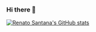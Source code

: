 ### Hi there 👋

[![Renato Santana's GitHub stats](https://github-readme-stats.vercel.app/api?username=renatoaps)](https://github.com/renatoaps/github-readme-stats)

<!--
**renatoaps/renatoaps** is a ✨ _special_ ✨ repository because its `README.md` (this file) appears on your GitHub profile.

Here are some ideas to get you started:

- 🔭 I’m currently working on ...
- 🌱 I’m currently learning ...
- 👯 I’m looking to collaborate on ...
- 🤔 I’m looking for help with ...
- 💬 Ask me about ...
- 📫 How to reach me: ...
- 😄 Pronouns: ...
- ⚡ Fun fact: ...
-->
